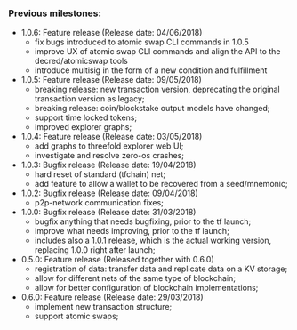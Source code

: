 ### Previous milestones:

- 1.0.6: Feature release (Release date: 04/06/2018)
  - fix bugs introduced to atomic swap CLI commands in 1.0.5
  - improve UX of atomic swap CLI commands and align the API to the decred/atomicswap tools
  - introduce multisig in the form of a new condition and fulfillment
- 1.0.5: Feature release (Release date: 09/05/2018)
  - breaking release: new transaction version, deprecating the original transaction version as legacy;
  - breaking release: coin/blockstake output models have changed;
  - support time locked tokens;
  - improved explorer graphs;
- 1.0.4: Feature release (Release date: 03/05/2018)
  - add graphs to threefold explorer web UI;
  - investigate and resolve zero-os crashes;
- 1.0.3: Bugfix release (Release date: 19/04/2018)
  - hard reset of standard (tfchain) net;
  - add feature to allow a wallet to be recovered from a seed/mnemonic;
- 1.0.2: Bugfix release (Release date: 09/04/2018)
  - p2p-network communication fixes;
- 1.0.0: Bugfix release (Release date: 31/03/2018)
  - bugfix anything that needs bugfixing, prior to the tf launch;
  - improve what needs improving, prior to the tf launch;
  - includes also a 1.0.1 release, which is the actual working version, replacing 1.0.0 right after launch;
- 0.5.0: Feature release (Released together with 0.6.0)
  - registration of data: transfer data and replicate data on a KV storage;
  - allow for different nets of the same type of blockchain;
  - allow for better configuration of blockchain implementations;
- 0.6.0: Feature release (Release date: 29/03/2018)
  - implement new transaction structure;
  - support atomic swaps;
